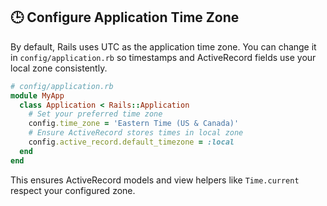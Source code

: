 ## 🕒 Configure Application Time Zone

By default, Rails uses UTC as the application time zone. You can change it in `config/application.rb` so timestamps and ActiveRecord fields use your local zone consistently.

```ruby
# config/application.rb
module MyApp
  class Application < Rails::Application
    # Set your preferred time zone
    config.time_zone = 'Eastern Time (US & Canada)'
    # Ensure ActiveRecord stores times in local zone
    config.active_record.default_timezone = :local
  end
end
```

This ensures ActiveRecord models and view helpers like `Time.current` respect your configured zone.